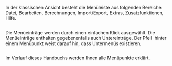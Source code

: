 <!DOCTYPE html>
<html>
<head>
<meta charset="utf-8">
<meta name="viewport" content="width=device-width, initial-scale=1.0">
<title>100_Menueleiste.md</title>
<link rel="stylesheet" href="https://stackedit.io/res-min/themes/base.css" />
<script type="text/javascript" src="https://cdn.mathjax.org/mathjax/latest/MathJax.js?config=TeX-AMS_HTML"></script>
</head>
<body><div class="container"><p>In der klassischen Ansicht besteht die Menüleiste aus folgenden Bereiche: Datei, Bearbeiten, Berechnungen, Import/Export, Extras, Zusatzfunktionen, Hilfe. </p>

<p><img src="http://xpecto.github.io/docs/img/img_1430830864370.png" alt="" title=""></p>

<p>Die Menüeinträge werden durch einen einfachen Klick ausgewählt. Die Menüeinträge enthalten gegebenenfalls auch Untereinträge. Der Pfeil <img src="http://xpecto.github.io/docs/img/img_1430311875340.png" alt="" title=""> hinter einem Menüpunkt weist darauf hin, dass Untermenüs existieren.</p>

<p><img src="http://xpecto.github.io/docs/img/img_1461046350588.png" alt="" title=""></p>

<p>Im Verlauf dieses Handbuchs werden Ihnen alle Menüpunkte erklärt.</p></div></body>
</html>